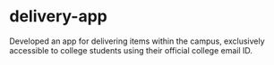 # delivery-app
Developed an app for delivering items within the campus, exclusively accessible to college students using their official college email ID.
